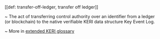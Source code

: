 [[def: transfer-off-ledger, transfer off ledger]]

~ The act of transferring control authority over an identifier from a ledger (or blockchain) to the native verifiable KERI data structure Key Event Log.

~ More in <a href="https://weboftrust.github.io/WOT-terms/docs/glossary/transfer-off-ledger">extended KERI glossary</a>
